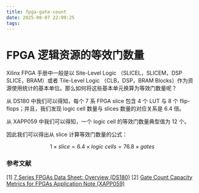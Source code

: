 ```yaml
---
title: fpga-gate-count
date: 2025-08-07 22:09:25
tags:
---
```


# FPGA 逻辑资源的等效门数量

Xilinx FPGA 手册中一般是以 Site-Level Logic （SLICEL，SLICEM，DSP SLICE，BRAM）或者 Tile-Level Logic （CLB，DSP，BRAM Blocks）作为资源使用统计的基本单位。那么如何将这些基本单元换算为等效门数量呢？

从 DS180 中我们可以得知，每个 7 系 FPGA slice 包含 4 个 LUT 与 8 个 flip-flops；并且，我们发现 logic cell 数量与 slices 数量的对应关系是 6.4 倍。

从 XAPP059 中我们可以得知，一个 logic cell 的等效门数量典型值为 12 个。

因此我们可以得出从 slice 计算等效门数量的公式：

$$
    1 \times slice = 6.4 \times logic\ cells = 76.8 \times gates
$$

### 参考文献

[1] [7 Series FPGAs Data Sheet: Overview (DS180)](https://docs.amd.com/v/u/en-US/ds180_7Series_Overview)
[2] [Gate Count Capacity Metrics for FPGAs Application Note (XAPP059)](https://docs.amd.com/v/u/en-US/xapp059)
